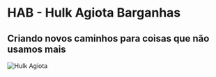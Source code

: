 # HAB - Hulk Agiota Barganhas
## Criando novos caminhos para coisas que não usamos mais 
![Hulk Agiota](https://user-images.githubusercontent.com/30266169/201447130-15a72471-3eea-44e6-a116-21413ec91973.png)
